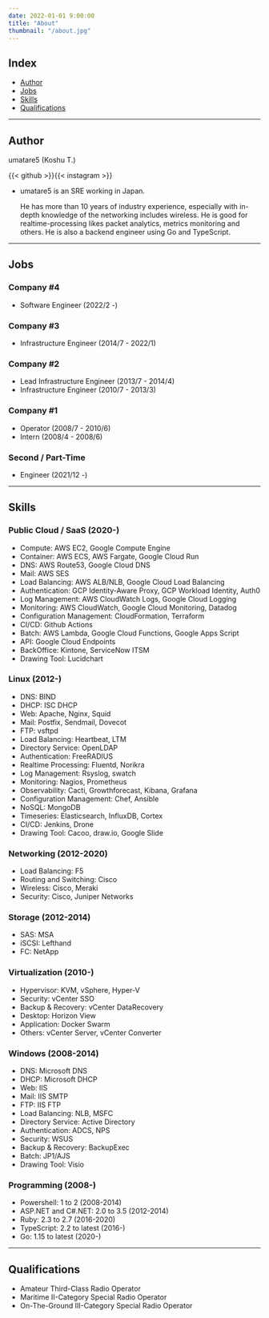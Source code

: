 ```yaml
---
date: 2022-01-01 9:00:00
title: "About"
thumbnail: "/about.jpg"
---
```


## Index

- [Author](#Author)
- [Jobs](#Jobs)
- [Skills](#Skills)
- [Qualifications](#Qualifications)

---

## Author

umatare5 (Koshu T.)

{{< github >}}{{< instagram >}}

- umatare5 is an SRE working in Japan.

  He has more than 10 years of industry experience, especially with in-depth knowledge of the networking includes wireless.
  He is good for realtime-processing likes packet analytics, metrics monitoring and others. He is also a backend engineer using Go and TypeScript.

---

## Jobs

### Company #4

- Software Engineer (2022/2 -)

### Company #3

- Infrastructure Engineer (2014/7 - 2022/1)

### Company #2

- Lead Infrastructure Engineer (2013/7 - 2014/4)
- Infrastructure Engineer (2010/7 - 2013/3)

### Company #1

- Operator (2008/7 - 2010/6)
- Intern (2008/4 - 2008/6)

### Second / Part-Time

- Engineer (2021/12 -)

---

## Skills

### Public Cloud / SaaS (2020-)

- Compute: AWS EC2, Google Compute Engine
- Container: AWS ECS, AWS Fargate, Google Cloud Run
- DNS: AWS Route53, Google Cloud DNS
- Mail: AWS SES
- Load Balancing: AWS ALB/NLB, Google Cloud Load Balancing
- Authentication: GCP Identity-Aware Proxy, GCP Workload Identity, Auth0
- Log Management: AWS CloudWatch Logs, Google Cloud Logging
- Monitoring: AWS CloudWatch, Google Cloud Monitoring, Datadog
- Configuration Management: CloudFormation, Terraform
- CI/CD: Github Actions
- Batch: AWS Lambda, Google Cloud Functions, Google Apps Script
- API: Google Cloud Endpoints
- BackOffice: Kintone, ServiceNow ITSM
- Drawing Tool: Lucidchart

### Linux (2012-)

- DNS: BIND
- DHCP: ISC DHCP
- Web: Apache, Nginx, Squid
- Mail: Postfix, Sendmail, Dovecot
- FTP: vsftpd
- Load Balancing: Heartbeat, LTM
- Directory Service: OpenLDAP
- Authentication: FreeRADIUS
- Realtime Processing: Fluentd, Norikra
- Log Management: Rsyslog, swatch
- Monitoring: Nagios, Prometheus
- Observability: Cacti, Growthforecast, Kibana, Grafana
- Configuration Management: Chef, Ansible
- NoSQL: MongoDB
- Timeseries: Elasticsearch, InfluxDB, Cortex
- CI/CD: Jenkins, Drone
- Drawing Tool: Cacoo, draw.io, Google Slide

### Networking (2012-2020)

- Load Balancing: F5
- Routing and Switching: Cisco
- Wireless: Cisco, Meraki
- Security: Cisco, Juniper Networks

### Storage (2012-2014)

- SAS: MSA
- iSCSI: Lefthand
- FC: NetApp

### Virtualization (2010-)

- Hypervisor: KVM, vSphere, Hyper-V
- Security: vCenter SSO
- Backup & Recovery: vCenter DataRecovery
- Desktop: Horizon View
- Application: Docker Swarm
- Others: vCenter Server, vCenter Converter

### Windows (2008-2014)

- DNS: Microsoft DNS
- DHCP: Microsoft DHCP
- Web: IIS
- Mail: IIS SMTP
- FTP: IIS FTP
- Load Balancing: NLB, MSFC
- Directory Service: Active Directory
- Authentication: ADCS, NPS
- Security: WSUS
- Backup & Recovery: BackupExec
- Batch: JP1/AJS
- Drawing Tool: Visio

### Programming (2008-)

- Powershell: 1 to 2 (2008-2014)
- ASP.NET and C#.NET: 2.0 to 3.5 (2012-2014)
- Ruby: 2.3 to 2.7 (2016-2020)
- TypeScript: 2.2 to latest (2016-)
- Go: 1.15 to latest (2020-)

---

## Qualifications

- Amateur Third-Class Radio Operator
- Maritime Ⅱ-Category Special Radio Operator
- On-The-Ground Ⅲ-Category Special Radio Operator
